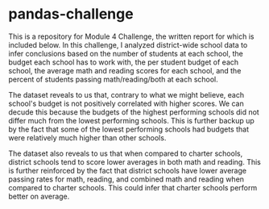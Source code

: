 # pandas-challenge

This is a repository for Module 4 Challenge, the written report for which is included below. 
In this challenge, I analyzed district-wide school data to infer conclusions based on the number of students at each school, the budget each school has to work with, the per student budget of each school, the average math and reading scores for each school, and the percent of students passing math/reading/both at each school. 

The dataset reveals to us that, contrary to what we might believe, each school's budget is not positively correlated with higher scores. We can decude this because the budgets of the highest performing schools did not differ much from the lowest performing schools. This is further backup up by the fact that some of the lowest performing schools had budgets that were relatively much higher than other schools.

The dataset also reveals to us that when compared to charter schools, district schools tend to score lower averages in both math and reading. This is further reinforced by the fact that district schools have lower average passing rates for math, reading, and combined math and reading when compared to charter schools. This could infer that charter schools perform better on average. 
